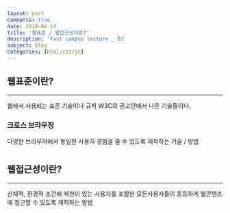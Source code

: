 ```yaml
---
layout: post
comments: true
date: 2019-06-14
title: '웹표준 / 웹접근성이란?'
description: 'fast campus lecture _ 01'
subject: blog
categories: [html/css/js]
---
```


## 웹표준이란?

---

웹에서 사용되는 표준 기술이나 규칙
W3C의 권고안에서 나온 기술들이다.

### 크로스 브라우징

다양한 브라우저에서 동일한 사용자 경험을 줄 수 있도록 제작하는 기술 / 방법

#

#

## 웹접근성이란?

---
신체적, 환경적 조건에 제한이 있는 사용자를 포함한 모든사용자들이
동등하게 웹콘텐츠에 접근할 수 있도록 제작하는 방법
